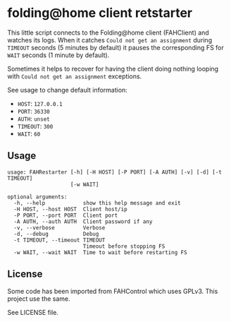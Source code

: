 # folding@home client retstarter

This little script connects to the Folding@home client (FAHClient) and watches its logs.
When it catches `Could not get an assignment` during `TIMEOUT` seconds (5 minutes by
default) it pauses the corresponding FS for `WAIT` seconds (1 minute by default).

Sometimes it helps to recover for having the client doing nothing looping with
`Could not get an assignment` exceptions.

See usage to change default information:
- `HOST`: `127.0.0.1`
- `PORT`: `36330`
- `AUTH`: `unset`
- `TIMEOUT`: `300`
- `WAIT`: `60`

## Usage
```
usage: FAHRestarter [-h] [-H HOST] [-P PORT] [-A AUTH] [-v] [-d] [-t TIMEOUT]
                    [-w WAIT]

optional arguments:
  -h, --help            show this help message and exit
  -H HOST, --host HOST  Client host/ip
  -P PORT, --port PORT  Client port
  -A AUTH, --auth AUTH  Client password if any
  -v, --verbose         Verbose
  -d, --debug           Debug
  -t TIMEOUT, --timeout TIMEOUT
                        Timeout before stopping FS
  -w WAIT, --wait WAIT  Time to wait before restarting FS
```

## License
Some code has been imported from FAHControl which uses GPLv3.
This project use the same.

See LICENSE file.
